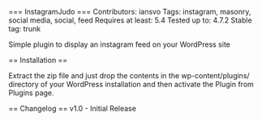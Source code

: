 === InstagramJudo ===
Contributors: iansvo 
Tags: instagram, masonry, social media, social, feed
Requires at least: 5.4
Tested up to: 4.7.2
Stable tag: trunk

Simple plugin to display an instagram feed on your WordPress site


== Installation ==

Extract the zip file and just drop the contents in the wp-content/plugins/ directory of your WordPress installation and then activate the Plugin from Plugins page.

== Changelog ==
v1.0 - Initial Release